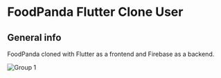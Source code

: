 # FoodPanda Flutter Clone User

## General info
FoodPanda cloned with Flutter as a frontend and Firebase as a backend. 

![Group 1](https://github.com/HovVathana/FoodPanda-Flutter-Clone-User/assets/65206951/a2a26f09-85ca-4cdb-8a2c-08ed8025e299)
